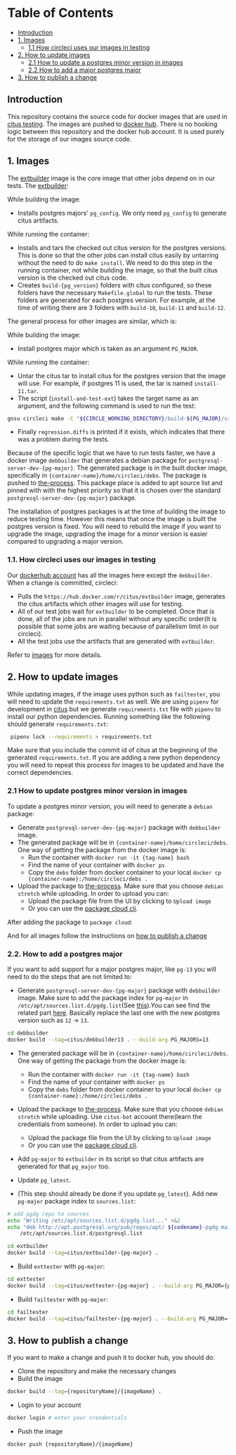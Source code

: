 # Table of Contents

* [Introduction](#Introduction)
* [1. Images](#1-images)
  * [1.1 How circleci uses our images in testing](#11-How-circleci-uses-our-images-in-testing)
* [2. How to update images](#2-How-to-update-images)
  * [2.1 How to update a postgres minor version in images](#2.1-How-to-update-postgres-minor-version-in-images)
  * [2.2 How to add a major postgres major](#2.2-How-to-add-a-major-postgres-major)
* [3. How to publish a change](#3-How-to-publish-a-change)

## Introduction

This repository contains the source code for docker images that are used in [citus testing](https://github.com/citusdata/citus/blob/master/.circleci/config.yml). The images are pushed to [docker hub](https://hub.docker.com/u/citus). There is no hooking logic between this repository and the docker hub account. It is used purely for the storage of our images source code.

## 1. Images

The [extbuilder](https://github.com/citusdata/the-process/tree/master/circleci/images/extbuilder) image is the core image that other jobs depend on in our tests. The [extbuilder](https://github.com/citusdata/the-process/tree/master/circleci/images/extbuilder):

While building the image:

* Installs postgres majors' `pg_config`. We only need `pg_config` to generate citus artifacts.

While running the container:

* Installs and tars the checked out citus version for the postgres versions. This is done so that the other jobs can install citus easily by untarring without the need to do `make install`. We need to do this step in the running container, not while building the image, so that the built citus version is the checked out citus code.
* Creates `build-{pg_version}` folders with citus configured, so these folders have the necessary `Makefile.global` to run the tests. These folders are generated for each postgres version. For example, at the time of writing there are 3 folders with `build-10`, `build-11` and `build-12`.

The general process for other images are similar, which is:

While building the image:

* Install postgres major which is taken as an argument `PG_MAJOR`.

While running the container:

* Untar the citus tar to install citus for the postgres version that the image will use. For example, if postgres 11 is used, the tar is named `install-11.tar`.
* The script (`install-and-test-ext`) takes the target name as an argument, and the following command is used to run the test:

```bash
gosu circleci make -C "${CIRCLE_WORKING_DIRECTORY}/build-${PG_MAJOR}/src/test/regress" "${@}"
```

* Finally `regression.diffs` is printed if it exists, which indicates that there was a problem during the tests.

Because of the specific logic that we have to run tests faster, we have a docker image `debbuilder` that generates a debian package for `postgresql-server-dev-{pg-major}`. The generated package is in the built docker image, specifically in `{container-name}/home/circleci/debs`. The package is pushed to [the-process](https://packagecloud.io/citus-bot/the-process). This package place is added to apt source list and pinned with with the highest priority so that it is chosen over the standard `postgresql-server-dev-{pg-major}` package.

The installation of postgres packages is at the time of building the image to reduce testing time. However this means that once the image is built the postgres version is fixed. You will need to rebuild the image if you want to upgrade the image, upgrading the image for a minor version is easier compared to upgrading a major version.

### 1.1. How circleci uses our images in testing

Our [dockerhub account](https://hub.docker.com/u/citus) has all the images here except the `debbuilder`. When a change is committed, circleci:

* Pulls the `https://hub.docker.com/r/citus/extbuilder` image, generates the citus artifacts which other images will use for testing.
* All of our test jobs wait for `extbuilder` to be completed. Once that is done, all of the jobs are run in parallel without any specific order(It is possible that some jobs are waiting because of parallelism limit in our circleci).
* All the test jobs use the artifacts that are generated with `extbuilder`.

Refer to [images](#1-images) for more details.

## 2. How to update images

While updating images, if the image uses python such as `failtester`, you will need to update the `requirements.txt` as well. We are using `pipenv` for development in [citus](https://github.com/citusdata/citus) but we generate `requirements.txt` file with `pipenv` to install our python dependencies. Running something like the following should generate `requirements.txt`:

```bash
 pipenv lock --requirements > requirements.txt
```

Make sure that you include the commit id of citus at the beginning of the generated `requirements.txt`. If you are adding a new python dependency you will need to repeat this process for images to be updated and have the correct dependencies.

### 2.1 How to update postgres minor version in images

To update a postgres minor version, you will need to generate a `debian` package:

* Generate `postgresql-server-dev-{pg-major}` package with `debbuilder` image.
* The generated package will be in `{container-name}/home/circleci/debs`. One way of getting the package from the docker image is:
  * Run the container with `docker run -it {tag-name} bash`
  * Find the name of your container with `docker ps`
  * Copy the `debs` folder from docker container to your local `docker cp {container-name}:/home/circleci/debs .`
* Upload the package to [the-process](https://packagecloud.io/citus-bot/the-process). Make sure that you choose `debian stretch` while uploading. In order to upload you can:
  * Upload the package file from the UI by clicking to `Upload image`
  * Or you can use the [package cloud cli](https://packagecloud.io/l/cli).

After adding the package to `package cloud`:

And for all images follow the instructions on [how to publish a change](#4-How-to-publish-a-change)

### 2.2. How to add a postgres major

If you want to add support for a major postgres major, like `pg-13` you will need to do the steps that are not limited to:

* Generate `postgresql-server-dev-{pg-major}` package with `debbuilder` image. Make sure to add the package index for `pg-major` in `/etc/apt/sources.list.d/pgdg.list`(See [this](https://apt.postgresql.org/pub/repos/apt/dists/)).You can see find the related part [here](https://github.com/citusdata/the-process/blob/master/circleci/images/debbuilder/files/install-builddeps). Basically replace the last one with the new postgres version such as `12` -> `13`.

```bash
cd debbuilder
docker build --tag=citus/debbuilder13 . --build-arg PG_MAJORS=13
```

* The generated package will be in `{container-name}/home/circleci/debs`. One way of getting the package from the docker image is:
  * Run the container with `docker run -it {tag-name} bash`
  * Find the name of your container with `docker ps`
  * Copy the `debs` folder from docker container to your local `docker cp {container-name}:/home/circleci/debs .`
* Upload the package to [the-process](https://packagecloud.io/citus-bot/the-process). Make sure that you choose `debian stretch` while uploading. Use `citus-bot` account there(learn the credentials from someone). In order to upload you can:
  * Upload the package file from the UI by clicking to `Upload image`
  * Or you can use the [package cloud cli](https://packagecloud.io/l/cli).
  
* Add `pg-major` to `extbuilder` in its script so that citus artifacts are generated for that `pg_major` too.
* Update `pg_latest`.
* (This step should already be done if you update `pg_latest`). Add new `pg-major` package index to `sources.list`:

```bash
# add pgdg repo to sources
echo "Writing /etc/apt/sources.list.d/pgdg.list..." >&2
echo "deb http://apt.postgresql.org/pub/repos/apt/ ${codename}-pgdg main ${PG-MAJOR}" > \
    /etc/apt/sources.list.d/postgresql.list
```

```bash
cd extbuilder
docker build --tag=citus/extbuilder-{pg-major} .
```

* Build `exttester` with `pg-major`:

```bash
cd exttester
docker build --tag=citus/exttester-{pg-major} . --build-arg PG_MAJOR={pg-major}
```

* Build `failtester` with `pg-major`:

```bash
cd failtester
docker build --tag=citus/failtester-{pg-major} . --build-arg PG_MAJOR={pg-major}
```

## 3. How to publish a change

If you want to make a change and push it to docker hub, you should do:

* Clone the repository and make the necessary changes
* Build the image

```bash
docker build --tag={repositoryName}/{imageName} .
```

* Login to your account

```bash
docker login # enter your crendentials
```

* Push the image

```bash
docker push {repositoryName}/{imageName}
```
